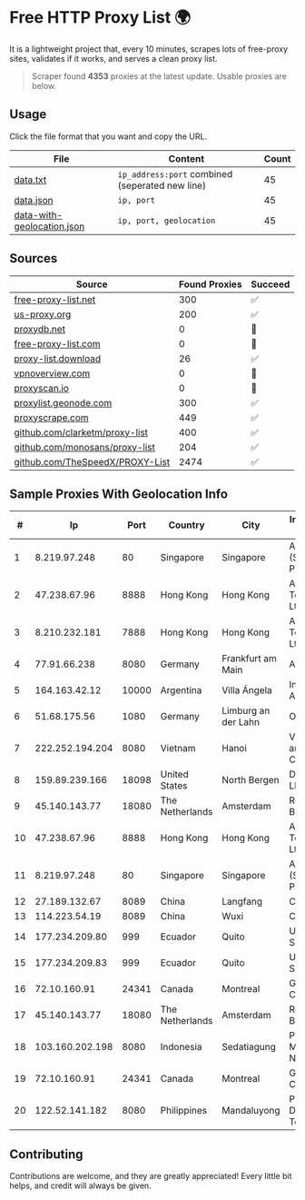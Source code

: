 
# Free HTTP Proxy List 🌍

It is a lightweight project that, every 10 minutes, scrapes lots of free-proxy sites, validates if it works, and serves a clean proxy list.


> Scraper found **4353** proxies at the latest update. Usable proxies are below.

## Usage

Click the file format that you want and copy the URL.


|File|Content|Count|
|----|-------|-----|
|[data.txt](https://raw.githubusercontent.com/themiralay/Proxy-List-World/master/data.txt)|`ip_address:port` combined (seperated new line)|45|
|[data.json](https://raw.githubusercontent.com/themiralay/Proxy-List-World/master/data.json)|`ip, port`|45|
|[data-with-geolocation.json](https://raw.githubusercontent.com/themiralay/Proxy-List-World/master/data-with-geolocation.json)|`ip, port, geolocation`|45|

## Sources

|Source|Found Proxies|Succeed|
|------|-------------|-------|
|[free-proxy-list.net](https://free-proxy-list.net)|300|✅|
|[us-proxy.org](https://www.us-proxy.org)|200|✅|
|[proxydb.net](http://proxydb.net)|0|🚫|
|[free-proxy-list.com](https://free-proxy-list.com/?page=&port=&type%5B%5D=http&type%5B%5D=https&up_time=0&search=Search)|0|🚫|
|[proxy-list.download](https://www.proxy-list.download/HTTP)|26|✅|
|[vpnoverview.com](https://vpnoverview.com/privacy/anonymous-browsing/free-proxy-servers)|0|🚫|
|[proxyscan.io](https://www.proxyscan.io)|0|🚫|
|[proxylist.geonode.com](https://proxylist.geonode.com/api/proxy-list?limit=300&page=1&sort_by=lastChecked&sort_type=desc&protocols=http,https)|300|✅|
|[proxyscrape.com](https://api.proxyscrape.com/v2/?request=displayproxies&protocol=http&timeout=10000&country=all&ssl=all&anonymity=all)|449|✅|
|[github.com/clarketm/proxy-list](https://raw.githubusercontent.com/clarketm/proxy-list/master/proxy-list-raw.txt)|400|✅|
|[github.com/monosans/proxy-list](https://raw.githubusercontent.com/monosans/proxy-list/main/proxies/http.txt)|204|✅|
|[github.com/TheSpeedX/PROXY-List](https://raw.githubusercontent.com/TheSpeedX/PROXY-List/master/http.txt)|2474|✅|


## Sample Proxies With Geolocation Info

|#|Ip|Port|Country|City|Internet Service Provider|
|-|--|----|-------|----|-------------------------|
|1|8.219.97.248|80|Singapore|Singapore|Alibaba Cloud (Singapore) Private Limited|
|2|47.238.67.96|8888|Hong Kong|Hong Kong|Alibaba (US) Technology Co., Ltd.|
|3|8.210.232.181|7888|Hong Kong|Hong Kong|Alibaba (US) Technology Co., Ltd.|
|4|77.91.66.238|8080|Germany|Frankfurt am Main|Andrii Hrosh|
|5|164.163.42.12|10000|Argentina|Villa Ángela|Interret Villa Angela SRL|
|6|51.68.175.56|1080|Germany|Limburg an der Lahn|OVH SAS|
|7|222.252.194.204|8080|Vietnam|Hanoi|VietNam Post and Telecom Corporation|
|8|159.89.239.166|18098|United States|North Bergen|DigitalOcean, LLC|
|9|45.140.143.77|18080|The Netherlands|Amsterdam|RoyaleHosting BV|
|10|47.238.67.96|8888|Hong Kong|Hong Kong|Alibaba (US) Technology Co., Ltd.|
|11|8.219.97.248|80|Singapore|Singapore|Alibaba Cloud (Singapore) Private Limited|
|12|27.189.132.67|8089|China|Langfang|Chinanet|
|13|114.223.54.19|8089|China|Wuxi|Chinanet|
|14|177.234.209.80|999|Ecuador|Quito|Ufinet Panama S.A.|
|15|177.234.209.83|999|Ecuador|Quito|Ufinet Panama S.A.|
|16|72.10.160.91|24341|Canada|Montreal|GloboTech Communications|
|17|45.140.143.77|18080|The Netherlands|Amsterdam|RoyaleHosting BV|
|18|103.160.202.198|8080|Indonesia|Sedatiagung|PT Sembilan Mediadata Nusaraya|
|19|72.10.160.91|24341|Canada|Montreal|GloboTech Communications|
|20|122.52.141.182|8080|Philippines|Mandaluyong|Philippine Long Distance Telephone Co.|



## Contributing

Contributions are welcome, and they are greatly appreciated! Every
little bit helps, and credit will always be given.

